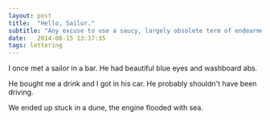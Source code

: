 ```yaml
---
layout: post
title:  "Hello, Sailor."
subtitle: "Any excuse to use a saucy, largely obsolete term of endearment."
date:   2014-08-15 13:37:35
tags: lettering
---
```


I once met a sailor in a bar. He had beautiful blue eyes and washboard abs.

He bought me a drink and I got in his car. He probably shouldn't have been driving.

We ended up stuck in a dune, the engine flooded with sea.
